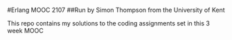 #Erlang MOOC 2107
##Run by Simon Thompson from the University of Kent

This repo contains my solutions to the coding assignments set in this 3 week MOOC
